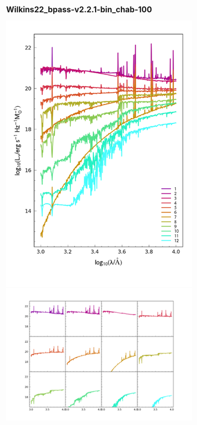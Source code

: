 
## Wilkins22_bpass-v2.2.1-bin_chab-100
![](../figs/Wilkins22_bpass-v2.2.1-bin_chab-100_all.png)
![](../figs/Wilkins22_bpass-v2.2.1-bin_chab-100_individual.png)
    